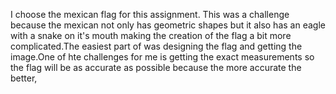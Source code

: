 I choose the mexican flag for this assignment. This was a challenge because the mexican not only has geometric shapes but it also has an eagle with a snake on it's mouth making the creation of the flag a bit more complicated.The easiest part of was designing the flag and getting the image.One of hte challenges for me is getting the exact measurements so the flag will be as accurate as possible because the more accurate the better,
